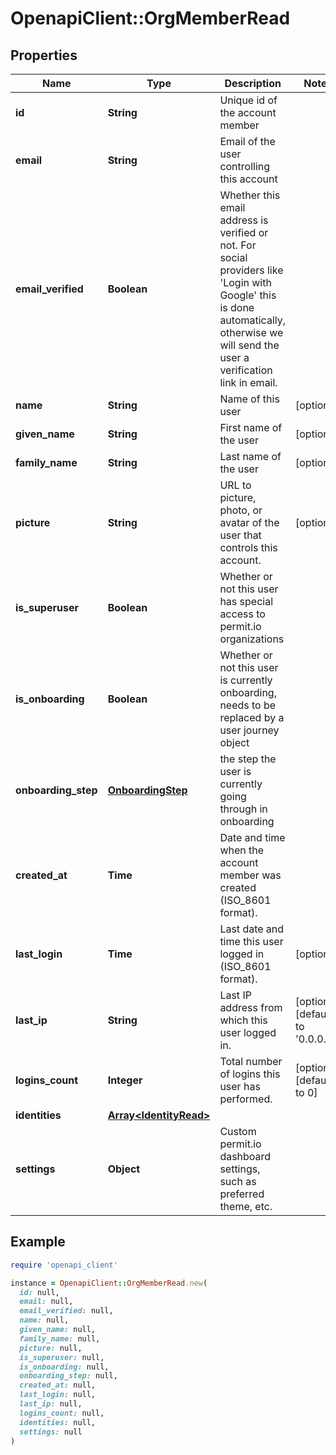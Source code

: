 # OpenapiClient::OrgMemberRead

## Properties

| Name | Type | Description | Notes |
| ---- | ---- | ----------- | ----- |
| **id** | **String** | Unique id of the account member |  |
| **email** | **String** | Email of the user controlling this account |  |
| **email_verified** | **Boolean** | Whether this email address is verified or not. For social providers like &#39;Login with Google&#39; this is done automatically, otherwise we will send the user a verification link in email. |  |
| **name** | **String** | Name of this user | [optional] |
| **given_name** | **String** | First name of the user | [optional] |
| **family_name** | **String** | Last name of the user | [optional] |
| **picture** | **String** | URL to picture, photo, or avatar of the user that controls this account. | [optional] |
| **is_superuser** | **Boolean** | Whether or not this user has special access to permit.io organizations |  |
| **is_onboarding** | **Boolean** | Whether or not this user is currently onboarding, needs to be replaced by a user journey object |  |
| **onboarding_step** | [**OnboardingStep**](OnboardingStep.md) | the step the user is currently going through in onboarding |  |
| **created_at** | **Time** | Date and time when the account member was created (ISO_8601 format). |  |
| **last_login** | **Time** | Last date and time this user logged in (ISO_8601 format). | [optional] |
| **last_ip** | **String** | Last IP address from which this user logged in. | [optional][default to &#39;0.0.0.0&#39;] |
| **logins_count** | **Integer** | Total number of logins this user has performed. | [optional][default to 0] |
| **identities** | [**Array&lt;IdentityRead&gt;**](IdentityRead.md) |  |  |
| **settings** | **Object** | Custom permit.io dashboard settings, such as preferred theme, etc. |  |

## Example

```ruby
require 'openapi_client'

instance = OpenapiClient::OrgMemberRead.new(
  id: null,
  email: null,
  email_verified: null,
  name: null,
  given_name: null,
  family_name: null,
  picture: null,
  is_superuser: null,
  is_onboarding: null,
  onboarding_step: null,
  created_at: null,
  last_login: null,
  last_ip: null,
  logins_count: null,
  identities: null,
  settings: null
)
```

